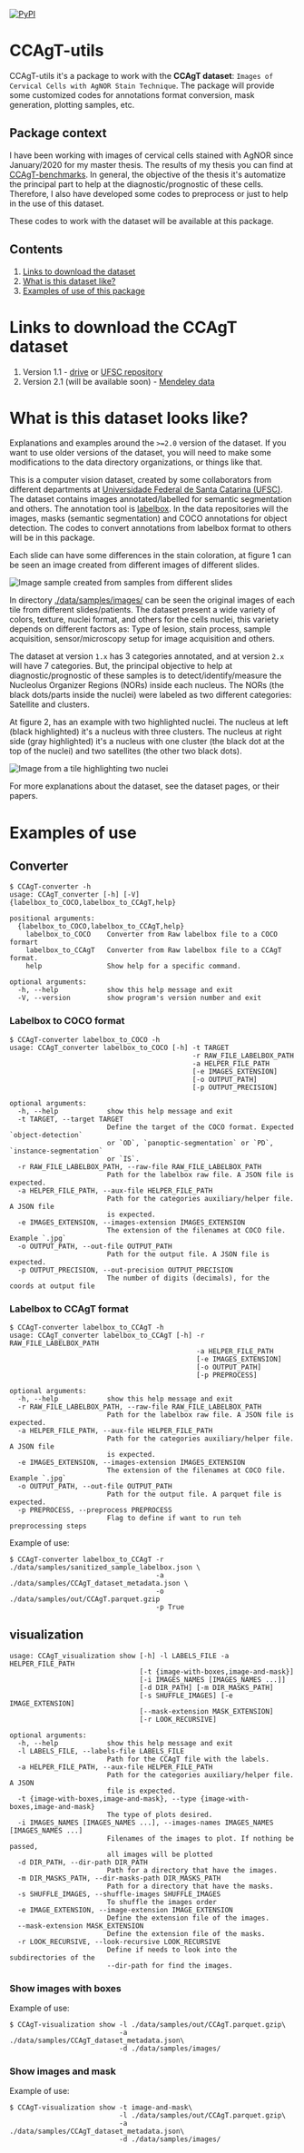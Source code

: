 [![PyPI](https://img.shields.io/pypi/v/CCAgT-utils?color=blue&label=pypi%20version)](https://pypi.org/project/CCAgT-utils/)
# CCAgT-utils

CCAgT-utils it's a package to work with the **CCAgT dataset**: `Images of Cervical Cells with AgNOR Stain Technique`. The package will provide some customized codes for annotations format conversion, mask generation, plotting samples, etc.


## Package context
I have been working with images of cervical cells stained with AgNOR since January/2020 for my master thesis. The results of my thesis you can find at [CCAgT-benchmarks](https://github.com/johnnv1/CCAgT-benchmarks). In general, the objective of the thesis it's automatize the principal part to help at the diagnostic/prognostic of these cells. Therefore, I also have developed some codes to preprocess or just to help in the use of this dataset.


These codes to work with the dataset will be available at this package.

## Contents

1. [Links to download the dataset](#links-to-download-the-ccagt-dataset)
2. [What is this dataset like?](#what-is-this-dataset-looks-like)
3. [Examples of use of this package](#examples-of-use)


# Links to download the CCAgT dataset

1. Version 1.1 - [drive](https://drive.google.com/drive/folders/1TBpYCv6S1ydASLauSzcsvO7Wc5O-WUw0?usp=sharing) or [UFSC repository](https://arquivos.ufsc.br/d/373be2177a33426a9e6c/)
2. Version 2.1 (will be available soon) - [Mendeley data](https://doi.org/10.17632/wg4bpm33hj.1)

# What is this dataset looks like?
Explanations and examples around the `>=2.0` version of the dataset. If you want to use older versions of the dataset, you will need to make some modifications to the data directory organizations, or things like that.


This is a computer vision dataset, created by some collaborators from different departments at [Universidade Federal de Santa Catarina (UFSC)](https://en.ufsc.br/). The dataset contains images annotated/labelled for semantic segmentation and others. The annotation tool is [labelbox](https://labelbox.com/). In the data repositories will the images, masks (semantic segmentation) and COCO annotations for object detection. The codes to convert annotations from labelbox format to others will be in this package.

Each slide can have some differences in the stain coloration, at figure 1 can be seen an image created from different images of different slides.

![Image sample created from samples from different slides](./data/static_images/Figure1.jpg)

In directory [./data/samples/images/](./data/samples/images/) can be seen the original images of each tile from different slides/patients. The dataset present a wide variety of colors, texture, nuclei format, and others for the cells nuclei, this variety depends on different factors as: Type of lesion, stain process, sample acquisition, sensor/microscopy setup for image acquisition and others.

The dataset at version `1.x` has 3 categories annotated, and at version `2.x` will have 7 categories. But, the principal objective to help at diagnostic/prognostic of these samples is to detect/identify/measure the Nucleolus Organizer Regions (NORs) inside each nucleus. The NORs (the black dots/parts inside the nuclei) were labeled as two different categories: Satellite and clusters.

At figure 2, has an example with two highlighted nuclei. The nucleus at left (black highlighted) it's a nucleus with three clusters. The nucleus at right side (gray highlighted) it's a nucleus with one cluster (the black dot at the top of the nuclei) and two satellites (the other two black dots).

![Image from a tile highlighting two nuclei](./data/static_images/Figure2.jpg)

For more explanations about the dataset, see the dataset pages, or their papers.


# Examples of use

## Converter
```console
$ CCAgT-converter -h
usage: CCAgT_converter [-h] [-V] {labelbox_to_COCO,labelbox_to_CCAgT,help}

positional arguments:
  {labelbox_to_COCO,labelbox_to_CCAgT,help}
    labelbox_to_COCO    Converter from Raw labelbox file to a COCO formart
    labelbox_to_CCAgT   Converter from Raw labelbox file to a CCAgT format.
    help                Show help for a specific command.

optional arguments:
  -h, --help            show this help message and exit
  -V, --version         show program's version number and exit
```

### Labelbox to COCO format

```console
$ CCAgT-converter labelbox_to_COCO -h
usage: CCAgT_converter labelbox_to_COCO [-h] -t TARGET
                                             -r RAW_FILE_LABELBOX_PATH
                                             -a HELPER_FILE_PATH
                                             [-e IMAGES_EXTENSION]
                                             [-o OUTPUT_PATH]
                                             [-p OUTPUT_PRECISION]

optional arguments:
  -h, --help            show this help message and exit
  -t TARGET, --target TARGET
                        Define the target of the COCO format. Expected `object-detection`
                        or `OD`, `panoptic-segmentation` or `PD`, `instance-segmentation`
                        or `IS`.
  -r RAW_FILE_LABELBOX_PATH, --raw-file RAW_FILE_LABELBOX_PATH
                        Path for the labelbox raw file. A JSON file is expected.
  -a HELPER_FILE_PATH, --aux-file HELPER_FILE_PATH
                        Path for the categories auxiliary/helper file. A JSON file
                        is expected.
  -e IMAGES_EXTENSION, --images-extension IMAGES_EXTENSION
                        The extension of the filenames at COCO file. Example `.jpg`
  -o OUTPUT_PATH, --out-file OUTPUT_PATH
                        Path for the output file. A JSON file is expected.
  -p OUTPUT_PRECISION, --out-precision OUTPUT_PRECISION
                        The number of digits (decimals), for the coords at output file
```

### Labelbox to CCAgT format

```console
$ CCAgT-converter labelbox_to_CCAgT -h
usage: CCAgT_converter labelbox_to_CCAgT [-h] -r RAW_FILE_LABELBOX_PATH
                                              -a HELPER_FILE_PATH
                                              [-e IMAGES_EXTENSION]
                                              [-o OUTPUT_PATH]
                                              [-p PREPROCESS]

optional arguments:
  -h, --help            show this help message and exit
  -r RAW_FILE_LABELBOX_PATH, --raw-file RAW_FILE_LABELBOX_PATH
                        Path for the labelbox raw file. A JSON file is expected.
  -a HELPER_FILE_PATH, --aux-file HELPER_FILE_PATH
                        Path for the categories auxiliary/helper file. A JSON file
                        is expected.
  -e IMAGES_EXTENSION, --images-extension IMAGES_EXTENSION
                        The extension of the filenames at COCO file. Example `.jpg`
  -o OUTPUT_PATH, --out-file OUTPUT_PATH
                        Path for the output file. A parquet file is expected.
  -p PREPROCESS, --preprocess PREPROCESS
                        Flag to define if want to run teh preprocessing steps
```

Example of use:

```console
$ CCAgT-converter labelbox_to_CCAgT -r ./data/samples/sanitized_sample_labelbox.json \
                                    -a ./data/samples/CCAgT_dataset_metadata.json \
                                    -o ./data/samples/out/CCAgT.parquet.gzip
                                    -p True
```

## visualization
```console
usage: CCAgT_visualization show [-h] -l LABELS_FILE -a HELPER_FILE_PATH
                                [-t {image-with-boxes,image-and-mask}]
                                [-i IMAGES_NAMES [IMAGES_NAMES ...]]
                                [-d DIR_PATH] [-m DIR_MASKS_PATH]
                                [-s SHUFFLE_IMAGES] [-e IMAGE_EXTENSION]
                                [--mask-extension MASK_EXTENSION]
                                [-r LOOK_RECURSIVE]

optional arguments:
  -h, --help            show this help message and exit
  -l LABELS_FILE, --labels-file LABELS_FILE
                        Path for the CCAgT file with the labels.
  -a HELPER_FILE_PATH, --aux-file HELPER_FILE_PATH
                        Path for the categories auxiliary/helper file. A JSON
                        file is expected.
  -t {image-with-boxes,image-and-mask}, --type {image-with-boxes,image-and-mask}
                        The type of plots desired.
  -i IMAGES_NAMES [IMAGES_NAMES ...], --images-names IMAGES_NAMES [IMAGES_NAMES ...]
                        Filenames of the images to plot. If nothing be passed,
                        all images will be plotted
  -d DIR_PATH, --dir-path DIR_PATH
                        Path for a directory that have the images.
  -m DIR_MASKS_PATH, --dir-masks-path DIR_MASKS_PATH
                        Path for a directory that have the masks.
  -s SHUFFLE_IMAGES, --shuffle-images SHUFFLE_IMAGES
                        To shuffle the images order
  -e IMAGE_EXTENSION, --image-extension IMAGE_EXTENSION
                        Define the extension file of the images.
  --mask-extension MASK_EXTENSION
                        Define the extension file of the masks.
  -r LOOK_RECURSIVE, --look-recursive LOOK_RECURSIVE
                        Define if needs to look into the subdirectories of the
                        --dir-path for find the images.
```

### Show images with boxes
Example of use:

```console
$ CCAgT-visualization show -l ./data/samples/out/CCAgT.parquet.gzip\
                           -a ./data/samples/CCAgT_dataset_metadata.json\
                           -d ./data/samples/images/
```

### Show images and mask
Example of use:

```console
$ CCAgT-visualization show -t image-and-mask\
                           -l ./data/samples/out/CCAgT.parquet.gzip\
                           -a ./data/samples/CCAgT_dataset_metadata.json\
                           -d ./data/samples/images/
```
